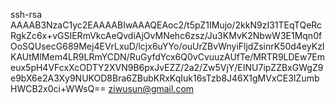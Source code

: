ssh-rsa AAAAB3NzaC1yc2EAAAABIwAAAQEAoc2/t5pZ1IMujo/2kkN9zI31TEqTQeRcRgkZc6x+vGSIERmVkcAeQvdiAjOvMNehc6zsz/Ju3KMvK2NbwW3E1Mqn0fOoSQUsecG689Mej4EVrLxuD/lcjx6uYYo/ouUrZBvWnyiFljdZsinrK50d4eyKzIKAUtMlMem4LR9LRmYCDN/RuGyfdYcx6Q0vCvuuzAUfTe/MRTR9LDEw7Emeux5pH4VFcxXcODTY2XVN9B6pxJvEZZ/2a2/Zw5VjY/EINU7ipZZBxGWgZ9e9bX6e2A3Xy9NUKOD8Bra6ZBubKRxKqIuk16sTzb8J46X1gMVxCE3IZumbHWCB2x0ci+WWsQ== ziwusun@gmail.com
